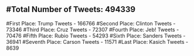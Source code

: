 #Total Number of Tweets: 494339 
---
#First Place: Trump Tweets - 166766
#Second Place: Clinton Tweets - 73346
#Third Place: Cruz Tweets - 72307
#Fourth Place: Jeb! Tweets - 70476
#Fifth Place: Rubio Tweets - 54293
#Sixth Place: Sanders Tweets - 36941
#Seventh Place: Carson Tweets - 11571
#Last Place: Kasich Tweets - 8639
